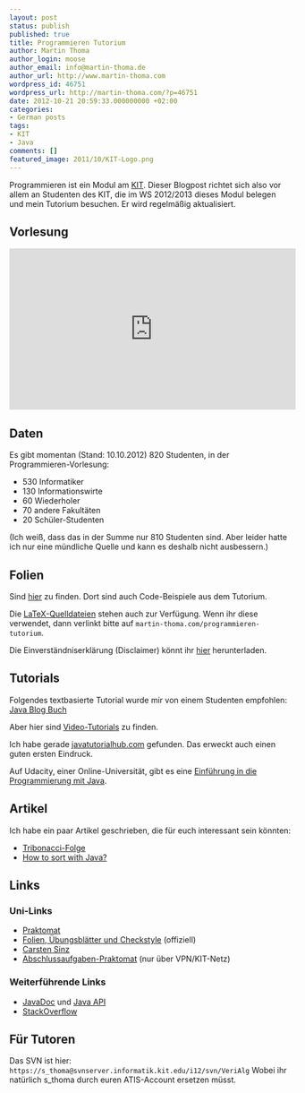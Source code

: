 ```yaml
---
layout: post
status: publish
published: true
title: Programmieren Tutorium
author: Martin Thoma
author_login: moose
author_email: info@martin-thoma.de
author_url: http://www.martin-thoma.com
wordpress_id: 46751
wordpress_url: http://martin-thoma.com/?p=46751
date: 2012-10-21 20:59:33.000000000 +02:00
categories:
- German posts
tags:
- KIT
- Java
comments: []
featured_image: 2011/10/KIT-Logo.png
---
```

<div class="info">Programmieren ist ein Modul am <a href="http://de.wikipedia.org/wiki/Karlsruher_Institut_f%C3%BCr_Technologie">KIT</a>. Dieser Blogpost richtet sich also vor allem an Studenten des KIT, die im WS 2012/2013 dieses Modul belegen und mein Tutorium besuchen. Er wird regelm&auml;&szlig;ig aktualisiert.</div>

<h2>Vorlesung</h2>
<iframe width="512" height="288" src="http://www.youtube.com/embed/videoseries?list=PL22ZNLSohCREsVdSWmjbuST0ba64OctHk&amp;hl=en_US" frameborder="0" allowfullscreen></iframe>

<h2>Daten</h2>
Es gibt momentan (Stand: 10.10.2012) 820 Studenten, in der Programmieren-Vorlesung:
<ul>
 <li>530 Informatiker</li>
 <li>130 Informationswirte</li>
 <li>60 Wiederholer</li>
 <li>70 andere Fakult&auml;ten</li>
 <li>20 Sch&uuml;ler-Studenten</li>
</ul>

(Ich wei&szlig;, dass das in der Summe nur 810 Studenten sind. Aber leider hatte ich nur eine m&uuml;ndliche Quelle und kann es deshalb nicht ausbessern.)

<h2>Folien</h2>
Sind <a href="https://github.com/MartinThoma/prog-ws1213">hier</a> zu finden. Dort sind auch Code-Beispiele aus dem Tutorium.

Die <a href="https://github.com/MartinThoma/LaTeX-examples/tree/master/presentations/Programmieren-Tutorium">LaTeX-Quelldateien</a> stehen auch zur Verf&uuml;gung. Wenn ihr diese verwendet, dann verlinkt bitte auf <code>martin-thoma.com/programmieren-tutorium</code>.

Die Einverst&auml;ndniserkl&auml;rung (Disclaimer) k&ouml;nnt ihr <a href="https://github.com/MartinThoma/prog-ws1213/blob/master/Dokumente/2012-10-15_Einverst%C3%A4ndniserklaerung.pdf?raw=true">hier</a> herunterladen.

<h2>Tutorials</h2>
Folgendes textbasierte Tutorial wurde mir von einem Studenten empfohlen: <a href="http://www.java-blog-buch.de/inhaltsverzeichnis/">Java Blog Buch</a>

Aber hier sind <a href="http://martin-thoma.com/learning-java/">Video-Tutorials</a> zu finden.

Ich habe gerade <a href="http://www.javatutorialhub.com/java-platform.html">javatutorialhub.com</a> gefunden. Das erweckt auch einen guten ersten Eindruck.

Auf Udacity, einer Online-Universit&auml;t, gibt es eine <a href="https://www.udacity.com/course/cs046">Einf&uuml;hrung in die Programmierung mit Java</a>. 

<h2>Artikel</h2>
Ich habe ein paar Artikel geschrieben, die f&uuml;r euch interessant sein k&ouml;nnten:

<ul>
  <li><a href="http://martin-thoma.com/tribonacci-folge/">Tribonacci-Folge</a></li>
  <li><a href="http://martin-thoma.com/how-to-sort-with-java/">How to sort with Java?</a></li>
</ul>

<h2>Links</h2>
<h3>Uni-Links</h3>
<ul>
  <li><a href="https://praktomat.info.uni-karlsruhe.de/">Praktomat</a></li>
  <li><a href="http://baldur.iti.uka.de/programmieren/">Folien, &Uuml;bungsbl&auml;tter und Checkstyle</a> (offiziell)</li>
  <li><a href="http://verialg.iti.kit.edu/english/583.php">Carsten Sinz</a></li>
  <li><a href="https://praktomat.info.uni-karlsruhe.de/praktomat_2012_WS_Abschluss">Abschlussaufgaben-Praktomat</a> (nur &uuml;ber VPN/KIT-Netz)</li>
</ul>

<h3>Weiterf&uuml;hrende Links</h3>
<ul>
  <li><a href="http://docs.oracle.com/javase/7/docs/">JavaDoc</a> und <a href="http://docs.oracle.com/javase/7/docs/api/">Java API</a></li>
  <li><a href="http://stackoverflow.com/">StackOverflow</a></li>
</ul>

<h2>F&uuml;r Tutoren</h2>
Das SVN ist hier:
<code>https://s_thoma@svnserver.informatik.kit.edu/i12/svn/VeriAlg</code>
Wobei ihr nat&uuml;rlich s_thoma durch euren ATIS-Account ersetzen m&uuml;sst.
